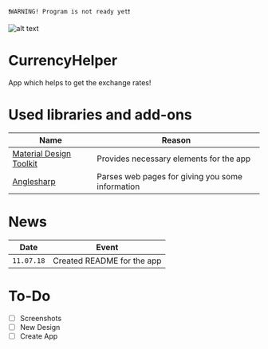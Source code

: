 `❗WARNING! Program is not ready yet❗`


![alt text](https://pp.userapi.com/c845321/v845321824/9b3eb/jSOOl8sx-Ls.jpg)

# CurrencyHelper
App which helps to get the exchange rates!

# Used libraries and add-ons

Name  | Reason
----------------|----------------------
[Material Design Toolkit](https://github.com/ButchersBoy/MaterialDesignInXamlToolkit)| Provides necessary elements for the app
[Anglesharp](https://github.com/AngleSharp) | Parses web pages for giving you some information

# News
Date| Event
----|-----
`11.07.18`| Created README for the app
# To-Do
- [ ] Screenshots
- [ ] New Design
- [ ] Create App
